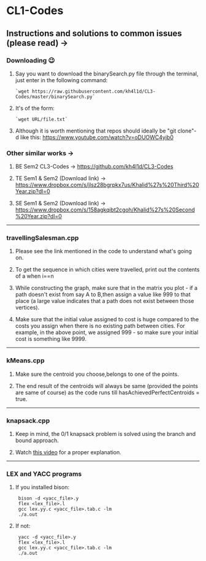 # CL1-Codes
Instructions and solutions to common issues (please read) ->
--------------------------------------------------------------------------------------------------------------------------------

### Downloading :wink:

1. Say you want to download the binarySearch.py file through the terminal, just enter in the following command: 

       `wget https://raw.githubusercontent.com/kh4l1d/CL3-Codes/master/binarySearch.py`
       

2. It's of the form: 

       `wget URL/file.txt`

3. Although it is worth mentioning that repos should ideally be "git clone"-d like this: https://www.youtube.com/watch?v=oDUOWC4yib0

### Other similar works ->

1. BE Sem2 CL3-Codes -> https://github.com/kh4l1d/CL3-Codes

2. TE Sem1 & Sem2 (Download link) -> https://www.dropbox.com/s/jlsz28bgrpkx7us/Khalid%27s%20Third%20Year.zip?dl=0

3. SE Sem1 & Sem2 (Download link) -> https://www.dropbox.com/s/158agkqibt2cgoh/Khalid%27s%20Second%20Year.zip?dl=0

--------------------------------------------------------------------------------------------------------------------------------
### travellingSalesman.cpp

1. Please see the link mentioned in the code to understand what's going on.

2. To get the sequence in which cities were travelled, print out the contents of a when i==n

3. While constructing the graph, make sure that in the matrix you plot - if a path doesn't exist from say A to B,then assign a value like 999 to that place (a large value indicates that a path does not exist between those vertices).

4. Make sure that the initial value assigned to cost is huge compared to the costs you assign when there is no existing path between cities. For example, in the above point, we assigned 999 - so make sure your initial cost is something like 9999.

--------------------------------------------------------------------------------------------------------------------------------
### kMeans.cpp

1. Make sure the centroid you choose,belongs to one of the points.

2. The end result of the centroids will always be same (provided the points are same of course) as the code runs till hasAchievedPerfectCentroids = true.

--------------------------------------------------------------------------------------------------------------------------------
### knapsack.cpp

1. Keep in mind, the 0/1 knapsack problem is solved using the branch and bound approach.

2. Watch [this video](https://www.youtube.com/watch?v=R6BQ3gBrfjQ) for a proper explanation.

--------------------------------------------------------------------------------------------------------------------------------
### LEX and YACC programs

1. If you installed bison:
       
        bison -d <yacc_file>.y
        flex <lex_file>.l
        gcc lex.yy.c <yacc_file>.tab.c -lm
        ./a.out
       
        
2. If not:

        yacc -d <yacc_file>.y
        flex <lex_file>.l
        gcc lex.yy.c <yacc_file>.tab.c -lm
        ./a.out  
   
        
